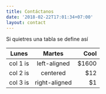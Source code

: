 ```yaml
---
title: Contáctanos
date: '2018-02-22T17:01:34+07:00'
layout: contact
---
```


Si quietres una tabla se define así

|Lunes|      Martes      |  Cool |
|----------|:-------------:|------:|
| col 1 is |  left-aligned | $1600 |
| col 2 is |    centered   |   $12 |
| col 3 is | right-aligned |    $1 |
